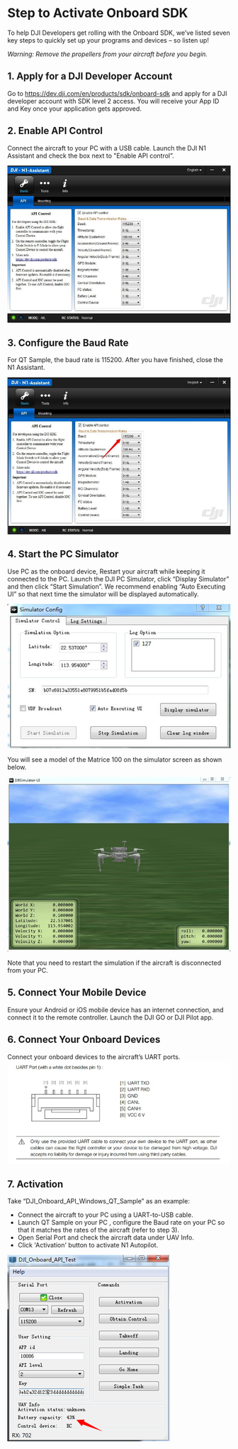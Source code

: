 # Step to Activate Onboard SDK

To help DJI Developers get rolling with the Onboard SDK, we’ve listed seven key steps to quickly set up your programs and devices – so listen up!

*Warning: Remove the propellers from your aircraft before you begin.*

## 1.	Apply for a DJI Developer Account
Go to https://dev.dji.com/en/products/sdk/onboard-sdk and apply for a DJI developer account with SDK level 2 access. You will receive your App ID and Key once your application gets approved.

## 2.	Enable API Control
Connect the aircraft to your PC with a USB cable. Launch the DJI N1 Assistant and check the box next to "Enable API control”.

![Enable API Control](Images/N1UI.jpg)

## 3.	Configure the Baud Rate
For QT Sample, the baud rate is 115200. After you have finished, close the N1 Assistant.

![Configure the Baud](Images/baudrate.jpg)

## 4.	Start the PC Simulator
Use PC as the onboard device, Restart your aircraft while keeping it connected to the PC. Launch the DJI PC Simulator, click “Display Simulator” and then click “Start Simulation”. We recommend enabling “Auto Executing UI” so that next time the simulator will be displayed automatically. 

![Configure the Baud](Images/simulatorUI1.jpg)

You will see a model of the Matrice 100 on the simulator screen as shown below.   

![Configure the Baud](Images/simulatorUI2.jpg)

Note that you need to restart the simulation if the aircraft is disconnected from your PC.

## 5.	Connect Your Mobile Device
Ensure your Android or iOS mobile device has an internet connection, and connect it to the remote controller. Launch the DJI GO or DJI Pilot app.

## 6.	Connect Your Onboard Devices
Connect your onboard devices to the aircraft’s UART ports.
![Connecter](Images/Connecter.jpg)

## 7.	Activation
Take “DJI_Onboard_API_Windows_QT_Sample” as an example:
* Connect the aircraft to your PC using a UART-to-USB cable.
* Launch QT Sample on your PC , configure the Baud rate on your PC so that it matches the rates of the aircraft (refer to step 3).
* Open Serial Port and check the aircraft data under UAV Info.
* Click 'Activation' button to activate N1 Autopilot.

![QT](Images/QtExample.png)
